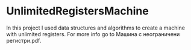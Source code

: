 # UnlimitedRegistersMachine
In this project I used data structures and algorithms to create a machine with unlimited registers. For more info go to Машина с неограничени регистри.pdf.
